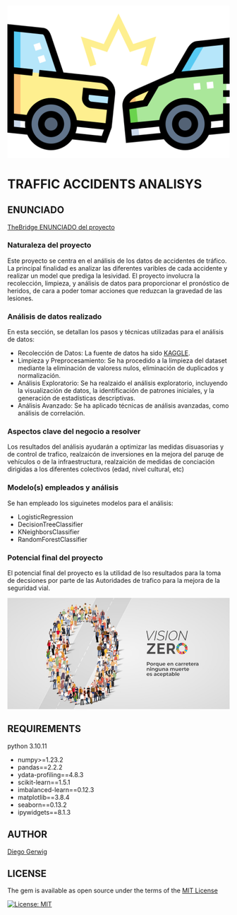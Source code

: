![](./img/traffic_crash.png)

# TRAFFIC ACCIDENTS ANALISYS

## ENUNCIADO

[TheBridge ENUNCIADO del proyecto](./enunciado.md)

### Naturaleza del proyecto

Este proyecto se centra en el análisis de los datos de accidentes de tráfico. La principal finalidad es analizar las diferentes varibles de cada accidente y realizar un model que prediga la lesividad. El proyecto involucra la recolección, limpieza, y análisis de datos para proporcionar el pronóstico de heridos, de cara a poder tomar acciones que reduzcan la gravedad de las lesiones.

### Análisis de datos realizado

En esta sección, se detallan los pasos y técnicas utilizadas para el análisis de datos:

* Recolección de Datos: La fuente de datos ha sido [KAGGLE](https://www.kaggle.com/datasets/saurabhshahane/road-traffic-accidents/data).
* Limpieza y Preprocesamiento: Se ha procedido a la limpieza del dataset mediante la eliminación de valoress nulos, eliminación de duplicados y normalización.
* Análisis Exploratorio: Se ha realzaido el análisis exploratorio, incluyendo la visualización de datos, la identificación de patrones iniciales, y la generación de estadísticas descriptivas.
* Análisis Avanzado: Se ha aplicado técnicas de análisis avanzadas, como análisis de correlación.

### Aspectos clave del negocio a resolver

Los resultados del análisis ayudarán a optimizar las medidas disuasorias y de control de trafico, realzaicón de inversiones en la mejora del paruqe de vehículos o de la infraestructura, realzaición de medidas de conciación dirigidas a los diferentes colectivos (edad, nivel cultural, etc)

### Modelo(s) empleados y análisis

Se han empleado los siguinetes modelos para el análisis:

* LogisticRegression
* DecisionTreeClassifier
* KNeighborsClassifier
* RandomForestClassifier

### Potencial final del proyecto

El potencial final del proyecto es la utilidad de lso resultados para la toma de decsiones por parte de las Autoridades de trafico para la mejora de la seguridad vial.

![](./img/vision_zero.jpg)


## REQUIREMENTS

python 3.10.11

* numpy>=1.23.2
* pandas==2.2.2
* ydata-profiling==4.8.3
* scikit-learn==1.5.1
* imbalanced-learn==0.12.3
* matplotlib==3.8.4
* seaborn==0.13.2
* ipywidgets==8.1.3

## AUTHOR

[Diego Gerwig](https://github.com/diegogerwig)

## LICENSE 

The gem is available as open source under the terms of the [MIT License](http://opensource.org/licenses/MIT) 

[![License: MIT](https://img.shields.io/badge/License-MIT-yellow.svg)](https://opensource.org/licenses/MIT)

